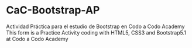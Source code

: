 # CaC-Bootstrap-AP
Actividad Práctica para el estudio de Bootstrap en Codo a Codo Academy
This form is a Practice Activity coding with HTML5, CSS3 and Bootstrap5.1 at Codo a Codo Academy
